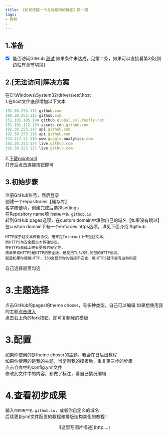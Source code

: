 ```yaml
---
title: 【如何搭建一个与我相同的博客】第一期
tags:
- 教程
- 
---
```

## 1.准备
- [x] 能否访问GitHub [测试](github.com) 
如果条件未达成，见第二条，如果可以直接看第3条[侧边栏有章节切换]
## 2.[无法访问]解决方案
在C:\Windows\System32\drivers\etc\host</br>
1.在host文件底部增加以下文本
```javascript
192.30.253.112 github.com 
192.30.253.113 github.com
151.101.185.194 github.global.ssl.fastly.net
151.101.112.133 assets-cdn.github.com
192.30.253.117 api.github.com
192.30.253.116 api.github.com
172.217.21.110 www.google-analytics.com
192.30.253.124 live.github.com
192.30.253.125 live.github.com
```
2.[下载psiphon3](https://share.weiyun.com/5IGZuNY) </br>
打开后点击连接按钮即可
## 3.初始步骤
注册GitHub账号，然后登录 </br>
创建一个repositories【储存库】 </br>
名字随便填，创建完成后选择settings </br>
在Repository name填 `你的用户名.github.io` </br>
转到GitHub pages选项，在custom domain中填你自己的域名【如果没有跳过】 </br>
在custom domain下有一个enforces https选项，详见下面介绍
#github
```mermaid
HTTP属于超文本传输协议，用来在Internet上传送超文本，
而HTTPS为安全超文本传输协议，
在HTTPS基础上拥有更强的安全性，
简单来说HTTPS是HTTP的安全版，是使用TLS/SSL加密的HTTP协议。
就是如果你使用HTTP，360会显示你的链接不安全，用HTTPS就不会有这种问题
```
自己选择是否勾选</br>
# 3.主题选择
点击GitHub的pages的theme choser，有多种类型，自己可以编辑
如果想使用我的主题[点击进入](https://github.com/hongchenkai/hongchenkai.GitHub.io) </br>
点击右上角的fork按钮，即可复制我的模板
# 3.配置
如果你使用的是theme choser的主题，我会在日后出教程 </br>
如果你使用的是我的主题，当复制我的模板后，重复第三步的步骤 </br>
点击仓库中的config.yml文件 </br>
修改此文件中的内容，都做了标注，看自己情况编辑
# 4.查看初步成果
输入`你的用户名.github.io`，或者你自定义的域名 </br>
后续更新yml文件配置的教程和排版结构美化的教程！

<div align=center>![这里写图片描述](http:...)

